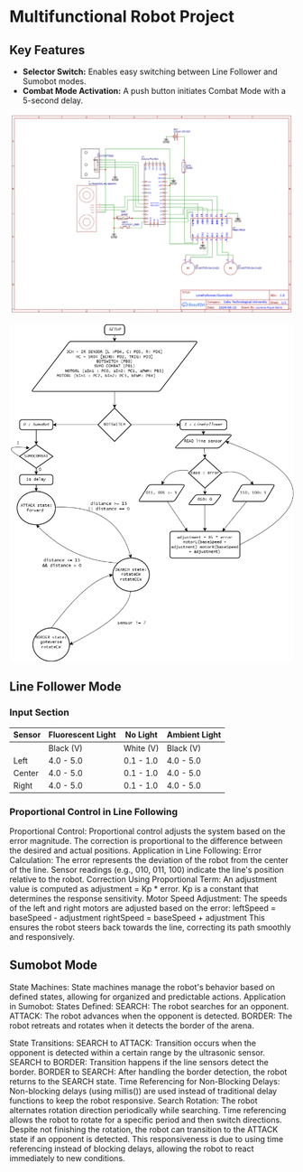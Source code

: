 # Multifunctional Robot Project

## Key Features
- **Selector Switch:** Enables easy switching between Line Follower and Sumobot modes.
- **Combat Mode Activation:** A push button initiates Combat Mode with a 5-second delay.
  
![Schematic Diagram](./schematic.png)

![Flowchart](./flowchart.png)

## Line Follower Mode
### Input Section

| Sensor | Fluorescent Light | No Light | Ambient Light |
|--------|-------------------|----------|---------------|
|        | Black (V) | White (V) | Black (V) | White (V) | Black (V) | White (V) |
| Left   | 4.0 - 5.0 | 0.1 - 1.0 | 4.0 - 5.0 | 0.1 - 1.0 | 4.0 - 5.0 | 0.1 - 1.0 |
| Center | 4.0 - 5.0 | 0.1 - 1.0 | 4.0 - 5.0 | 0.1 - 1.0 | 4.0 - 5.0 | 0.1 - 1.0 |
| Right  | 4.0 - 5.0 | 0.1 - 1.0 | 4.0 - 5.0 | 0.1 - 1.0 | 4.0 - 5.0 | 0.1 - 1.0 |

### Proportional Control in Line Following
Proportional Control: Proportional control adjusts the system based on the error magnitude. The correction is proportional to the difference between the desired and actual positions.
Application in Line Following:
Error Calculation:
The error represents the deviation of the robot from the center of the line.
Sensor readings (e.g., 010, 011, 100) indicate the line's position relative to the robot.
Correction Using Proportional Term:
An adjustment value is computed as adjustment = Kp * error.
Kp is a constant that determines the response sensitivity.
Motor Speed Adjustment:
The speeds of the left and right motors are adjusted based on the error:
leftSpeed = baseSpeed - adjustment
rightSpeed = baseSpeed + adjustment
This ensures the robot steers back towards the line, correcting its path smoothly and responsively.


## Sumobot Mode
State Machines: State machines manage the robot's behavior based on defined states, allowing for organized and predictable actions.
Application in Sumobot:
States Defined:
SEARCH: The robot searches for an opponent.
ATTACK: The robot advances when the opponent is detected.
BORDER: The robot retreats and rotates when it detects the border of the arena.

State Transitions:
SEARCH to ATTACK: Transition occurs when the opponent is detected within a certain range by the ultrasonic sensor.
SEARCH to BORDER: Transition happens if the line sensors detect the border.
BORDER to SEARCH: After handling the border detection, the robot returns to the SEARCH state.
Time Referencing for Non-Blocking Delays: Non-blocking delays (using millis()) are used instead of traditional delay functions to keep the robot responsive.
Search Rotation:
The robot alternates rotation direction periodically while searching.
Time referencing allows the robot to rotate for a specific period and then switch directions.
Despite not finishing the rotation, the robot can transition to the ATTACK state if an opponent is detected. This responsiveness is due to using time referencing instead of blocking delays, allowing the robot to react immediately to new conditions.


